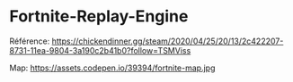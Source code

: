# Fortnite-Replay-Engine

Référence:
https://chickendinner.gg/steam/2020/04/25/20/13/2c422207-8731-11ea-9804-3a190c2b41b0?follow=TSMViss

Map:
https://assets.codepen.io/39394/fortnite-map.jpg
